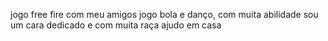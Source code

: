 jogo free fire com meu amigos 
jogo bola e danço, com muita abilidade 
sou um cara dedicado e com muita raça 
ajudo em casa 
